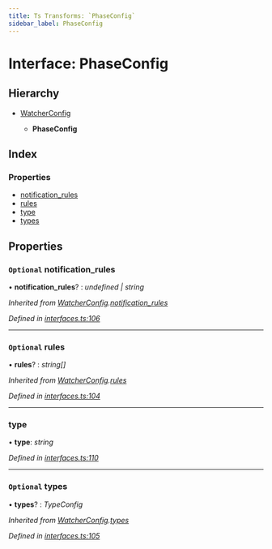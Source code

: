 ```yaml
---
title: Ts Transforms: `PhaseConfig`
sidebar_label: PhaseConfig
---
```


# Interface: PhaseConfig

## Hierarchy

* [WatcherConfig](watcherconfig.md)

  * **PhaseConfig**

## Index

### Properties

* [notification_rules](phaseconfig.md#optional-notification_rules)
* [rules](phaseconfig.md#optional-rules)
* [type](phaseconfig.md#type)
* [types](phaseconfig.md#optional-types)

## Properties

### `Optional` notification_rules

• **notification_rules**? : *undefined | string*

*Inherited from [WatcherConfig](watcherconfig.md).[notification_rules](watcherconfig.md#optional-notification_rules)*

*Defined in [interfaces.ts:106](https://github.com/terascope/teraslice/blob/d2d877b60/packages/ts-transforms/src/interfaces.ts#L106)*

___

### `Optional` rules

• **rules**? : *string[]*

*Inherited from [WatcherConfig](watcherconfig.md).[rules](watcherconfig.md#optional-rules)*

*Defined in [interfaces.ts:104](https://github.com/terascope/teraslice/blob/d2d877b60/packages/ts-transforms/src/interfaces.ts#L104)*

___

###  type

• **type**: *string*

*Defined in [interfaces.ts:110](https://github.com/terascope/teraslice/blob/d2d877b60/packages/ts-transforms/src/interfaces.ts#L110)*

___

### `Optional` types

• **types**? : *TypeConfig*

*Inherited from [WatcherConfig](watcherconfig.md).[types](watcherconfig.md#optional-types)*

*Defined in [interfaces.ts:105](https://github.com/terascope/teraslice/blob/d2d877b60/packages/ts-transforms/src/interfaces.ts#L105)*
